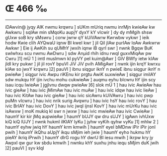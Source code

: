 # Œ 466 ‰
---
iDAwvin@ jyqy AlK nwmu krqwru ] sUKm mUriq nwmu inrMjn kwieAw kw
Awkwru ] sqIAw min sMqoKu aupjY dyxY kY vIcwir ] dy dy mMgih shsw gUxw
soB kry sMswru ] corw jwrw qY kUiVAwrw Kwrwbw vykwr ] ieik hodw Kwie
clih AYQwaU iqnw BI kweI kwr ] jil Qil jIAw purIAw loAw Awkwrw
Awkwr ] Eie ij AwKih su qUMhY jwxih iqnw iB qyrI swr ] nwnk Bgqw
BuK swlwhxu scu nwmu AwDwru ] sdw Anµid rhih idnu rwqI guxvMiqAw pw
Cwru ]1] mÚ 1 ] imtI muslmwn kI pyVY peI kuim@Awr ] GiV BWfy ietw
kIAw jldI kry pukwr ] jil jil rovY bpuVI JiV JiV pvih AMigAwr ]
nwnk ijin krqY kwrxu kIAw so jwxY krqwru ]2] pauVI ] ibnu siqgur
iknY n pwieE ibnu siqgur iknY n pwieAw ] siqgur ivic Awpu riKEnu
kir prgtu AwiK suxwieAw ] siqgur imilAY sdw mukqu hY ijin ivchu mohu
cukwieAw ] auqmu eyhu bIcwru hY ijin scy isau icqu lwieAw ] jgjIvnu
dwqw pwieAw ]6] slok mÚ 1 ] hau ivic AwieAw hau ivic gieAw ] hau
ivic jMimAw hau ivic muAw ] hau ivic idqw hau ivic lieAw ] hau ivic
KitAw hau ivic gieAw ] hau ivic sicAwru kUiVAwru ] hau ivic pwp
puMn vIcwru ] hau ivic nrik surig Avqwru ] hau ivic hsY hau ivic rovY
] hau ivic BrIAY hau ivic DovY ] hau ivic jwqI ijnsI KovY ] hau ivic
mUrKu hau ivic isAwxw ] moK mukiq kI swr n jwxw ] hau ivic mwieAw
hau ivic CwieAw ] haumY kir kir jMq aupwieAw ] haumY bUJY qw dru sUJY ]
igAwn ivhUxw kiQ kiQ lUJY ] nwnk hukmI ilKIAY lyKu ] jyhw vyKih qyhw
vyKu ]1] mhlw 2 ] haumY eyhw jwiq hY haumY krm kmwih ] haumY eyeI
bMDnw iPir iPir jonI pwih ] haumY ikQhu aUpjY ikqu sMjim ieh jwie ]
haumY eyho hukmu hY pieAY ikriq iPrwih ] haumY dIrG rogu hY dwrU BI iesu
mwih ] ikrpw kry jy AwpxI qw gur kw sbdu kmwih ] nwnku khY suxhu
jnhu iequ sMjim duK jwih ]2] pauVI ] syv kIqI
####
